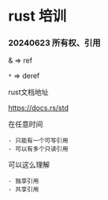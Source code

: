 # rust 培训





### 20240623 所有权、引用

& => ref

`*` => deref



rust文档地址

https://docs.rs/std



在任意时间

	- 只能有一个可写引用
	- 可以有多个只读引用

可以这么理解

	- 独享引用
	- 共享引用